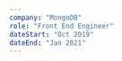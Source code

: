 ```yaml
---
company: "MongoDB"
role: "Front End Engineer"
dateStart: "Oct 2019"
dateEnd: "Jan 2021"
---
```


<!-- Iure illo neque tempora, voluptatem est quaerat voluptas praesentium ipsa dolorem dignissimos nulla ratione distinctio quae maiores eligendi nostrum? Quibusdam, debitis voluptatum, lorem ipsum dolor. Sit amet consectetur adipisicing elit. -->
